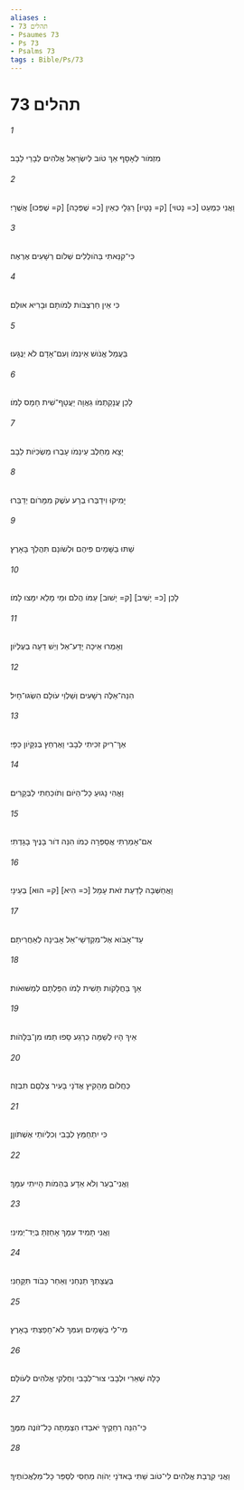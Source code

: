 ```yaml
---
aliases : 
- תהלים 73
- Psaumes 73
- Ps 73
- Psalms 73
tags : Bible/Ps/73
---
```


# תהלים 73

###### 1
מִזְמֹור לְאָסָף אַךְ טֹוב לְיִשְׂרָאֵל אֱלֹהִים לְבָרֵי לֵבָב׃
###### 2
וַאֲנִי כִּמְעַט [כ= נָטוּי] [ק= נָטָיוּ] רַגְלָי כְּאַיִן [כ= שֻׁפְּכָה] [ק= שֻׁפְּכוּ] אֲשֻׁרָי׃
###### 3
כִּי־קִנֵּאתִי בַּהֹולְלִים שְׁלֹום רְשָׁעִים אֶרְאֶה׃
###### 4
כִּי אֵין חַרְצֻבֹּות לְמֹותָם וּבָרִיא אוּלָם׃
###### 5
בַּעֲמַל אֱנֹושׁ אֵינֵמֹו וְעִם־אָדָם לֹא יְנֻגָּעוּ׃
###### 6
לָכֵן עֲנָקַתְמֹו גַאֲוָה יַעֲטָף־שִׁית חָמָס לָמֹו׃
###### 7
יָצָא מֵחֵלֶב עֵינֵמֹו עָבְרוּ מַשְׂכִּיֹּות לֵבָב׃
###### 8
יָמִיקוּ וִידַבְּרוּ בְרָע עֹשֶׁק מִמָּרֹום יְדַבֵּרוּ׃
###### 9
שַׁתּוּ בַשָּׁמַיִם פִּיהֶם וּלְשֹׁונָם תִּהֲלַךְ בָּאָרֶץ׃
###### 10
לָכֵן [כ= יָשִׁיב] [ק= יָשׁוּב] עַמֹּו הֲלֹם וּמֵי מָלֵא יִמָּצוּ לָמֹו׃
###### 11
וְאָמְרוּ אֵיכָה יָדַע־אֵל וְיֵשׁ דֵּעָה בְעֶלְיֹון׃
###### 12
הִנֵּה־אֵלֶּה רְשָׁעִים וְשַׁלְוֵי עֹולָם הִשְׂגּוּ־חָיִל׃
###### 13
אַךְ־רִיק זִכִּיתִי לְבָבִי וָאֶרְחַץ בְּנִקָּיֹון כַּפָּי׃
###### 14
וָאֱהִי נָגוּעַ כָּל־הַיֹּום וְתֹוכַחְתִּי לַבְּקָרִים׃
###### 15
אִם־אָמַרְתִּי אֲסַפְּרָה כְמֹו הִנֵּה דֹור בָּנֶיךָ בָגָדְתִּי׃
###### 16
וָאֲחַשְּׁבָה לָדַעַת זֹאת עָמָל [כ= הִיא] [ק= הוּא] בְעֵינָי׃
###### 17
עַד־אָבֹוא אֶל־מִקְדְּשֵׁי־אֵל אָבִינָה לְאַחֲרִיתָם׃
###### 18
אַךְ בַּחֲלָקֹות תָּשִׁית לָמֹו הִפַּלְתָּם לְמַשּׁוּאֹות׃
###### 19
אֵיךְ הָיוּ לְשַׁמָּה כְרָגַע סָפוּ תַמּוּ מִן־בַּלָּהֹות׃
###### 20
כַּחֲלֹום מֵהָקִיץ אֲדֹנָי בָּעִיר צַלְםָם תִּבְזֶה׃
###### 21
כִּי יִתְחַמֵּץ לְבָבִי וְכִלְיֹותַי אֶשְׁתֹּוןָן׃
###### 22
וַאֲנִי־בַעַר וְלֹא אֵדָע בְּהֵמֹות הָיִיתִי עִמָּךְ׃
###### 23
וַאֲנִי תָמִיד עִמָּךְ אָחַזְתָּ בְּיַד־יְמִינִי׃
###### 24
בַּעֲצָתְךָ תַנְחֵנִי וְאַחַר כָּבֹוד תִּקָּחֵנִי׃
###### 25
מִי־לִי בַשָּׁמָיִם וְעִמְּךָ לֹא־חָפַצְתִּי בָאָרֶץ׃
###### 26
כָּלָה שְׁאֵרִי וּלְבָבִי צוּר־לְבָבִי וְחֶלְקִי אֱלֹהִים לְעֹולָם׃
###### 27
כִּי־הִנֵּה רְחֵקֶיךָ יֹאבֵדוּ הִצְמַתָּה כָּל־זֹונֶה מִמֶּךָּ׃
###### 28
וַאֲנִי קִרֲבַת אֱלֹהִים לִי־טֹוב שַׁתִּי בַּאדֹנָי יְהֹוִה מַחְסִי לְסַפֵּר כָּל־מַלְאֲכֹותֶיךָ׃
